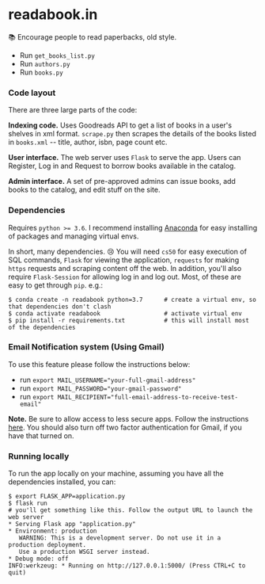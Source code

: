 # readabook.in
:books: Encourage people to read paperbacks, old style.

* Run `get_books_list.py`
* Run `authors.py`
* Run `books.py`


### Code layout
There are three large parts of the code:

**Indexing code.** Uses Goodreads API to get a list of books in a user's shelves in xml format. `scrape.py` then scrapes the details of the books listed in `books.xml` -- title, author, isbn, page count etc.

**User interface.** The web server uses `Flask` to serve the app. Users can Register, Log in and Request to borrow books available in the catalog.

**Admin interface.** A set of pre-approved admins can issue books, add books to the catalog, and edit stuff on the site.

### Dependencies
Requires `python >= 3.6`. I recommend installing [Anaconda](https://www.anaconda.com/) for easy installing of packages and managing virtual envs.

In short, many dependencies. :cry: You will need `cs50` for easy execution of SQL commands, `Flask` for viewing the application, `requests` for making `https` requests and scraping content off the web. In addition, you'll also require `Flask-Session` for allowing log in and log out. Most, of these are easy to get through `pip`. e.g.:
```
$ conda create -n readabook python=3.7      # create a virtual env, so that dependencies don't clash
$ conda activate readabook                  # activate virtual env
$ pip install -r requirements.txt           # this will install most of the dependencies
```
### Email Notification system (Using Gmail)
To use this feature please follow the instructions below:
* run `export MAIL_USERNAME="your-full-gmail-address"`
* run `export MAIL_PASSWORD="your-gmail-password"`
* run `export MAIL_RECIPIENT="full-email-address-to-receive-test-email"`

**Note.** Be sure to allow access to less secure apps. Follow the instructions [here](https://support.google.com/accounts/answer/6010255?hl=en%3E). You should also turn off two factor authentication for Gmail, if you have that turned on.

### Running locally
To run the app locally on your machine, assuming you have all the dependencies installed, you can:
```
$ export FLASK_APP=application.py
$ flask run
# you'll get something like this. Follow the output URL to launch the web server
* Serving Flask app "application.py"
* Environment: production
   WARNING: This is a development server. Do not use it in a production deployment.
   Use a production WSGI server instead.
* Debug mode: off
INFO:werkzeug: * Running on http://127.0.0.1:5000/ (Press CTRL+C to quit)
```


